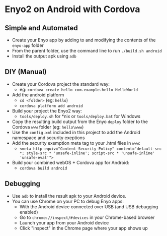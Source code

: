 # Enyo2 on Android with Cordova

## Simple and Automated

- Create your Enyo app by adding to and modifying the contents of the `enyo-app` folder
- From the parent folder, use the command line to run `./build.sh android`
- Install the output apk using `adb`

## DIY (Manual)

- Create your Cordova project the standard way:
    - eg: `cordova create hello com.example.hello HelloWorld`
- Add the android platform
    - `cd <folder>` (eg: `hello`)
    - `cordova platform add android`
- Build your project the Enyo2 way:
    - `tools/deploy.sh` for *nix or `tools/deploy.bat` for Windows
- Copy the resulting build output from the Enyo `deploy` folder to the Cordova `www` folder (eg: `hello\www`)
- Use the `config.xml` included in this project to add the Android namespace and security exeptions
- Add the security exemption meta tag to your .html files in `www`:
    - `<meta http-equiv="Content-Security-Policy" content="default-src *; style-src * 'unsafe-inline'; script-src * 'unsafe-inline' 'unsafe-eval'">`
- Build your combined webOS + Cordova app for Android:
    - `cordova build android`

## Debugging

- Use `adb` to install the result apk to your Android device.
- You can use Chrome on your PC to debug Enyo apps:
    - With the Android device connected over USB (and USB debugging enabled)
    - Go to `chrome://inspect/#devices` in your Chrome-based browser
    - Launch your app from your Android device
    - Click "inspect" in the Chrome page where your app shows up